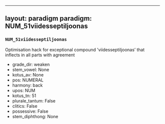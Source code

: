 
---
layout: paradigm
paradigm: NUM_51viidesseptiljoonas
---
### ` NUM_51viidesseptiljoonas `

Optimisation hack for exceptional compound ’viidesseptiljoonas’ that inflects in all parts with agreement
* grade_dir: weaken
* stem_vowel: None
* kotus_av: None
* pos: NUMERAL
* harmony: back
* upos: NUM
* kotus_tn: 51
* plurale_tantum: False
* clitics: False
* possessive: False
* stem_diphthong: None
